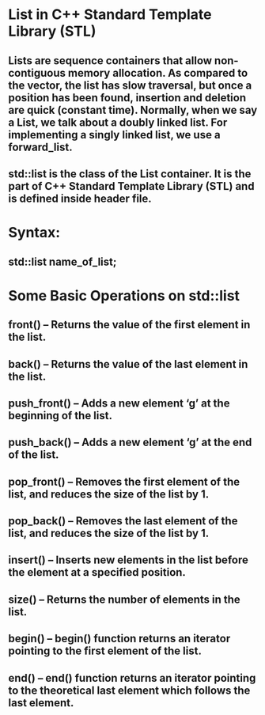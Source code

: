 # List in C++ Standard Template Library (STL)

## Lists are sequence containers that allow non-contiguous memory allocation. As compared to the vector, the list has slow traversal, but once a position has been found, insertion and deletion are quick (constant time). Normally, when we say a List, we talk about a doubly linked list. For implementing a singly linked list, we use a forward_list.

## std::list is the class of the List container. It is the part of C++ Standard Template Library (STL) and is defined inside <list> header file.

# Syntax:
## std::list <data-type> name_of_list;

# Some Basic Operations on std::list

## front() – Returns the value of the first element in the list.
## back() – Returns the value of the last element in the list.
## push_front() – Adds a new element ‘g’ at the beginning of the list.
## push_back() – Adds a new element ‘g’ at the end of the list.
## pop_front() – Removes the first element of the list, and reduces the size of the list by 1.
## pop_back() – Removes the last element of the list, and reduces the size of the list by 1.
## insert() – Inserts new elements in the list before the element at a specified position.
## size() – Returns the number of elements in the list.
## begin() – begin() function returns an iterator pointing to the first element of the list.
## end() – end() function returns an iterator pointing to the theoretical last element which follows the last element.